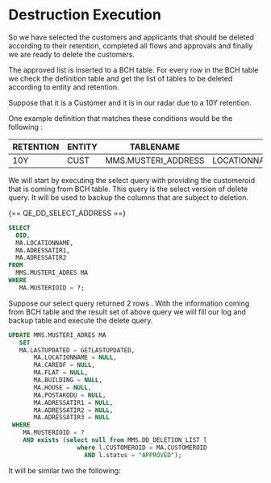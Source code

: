 # Destruction Execution

So we have selected the customers and applicants that should be deleted according to their retention, completed all flows and approvals and finally we are ready to delete the customers.

The approved list is inserted to a BCH table. For every row in the BCH table we check the definition table and get the list of tables to be deleted according to entity and retention.

Suppose that it is a Customer and it is in our radar due to a 10Y retention.

One example definition that matches these conditions would be the following :

RETENTION 	| ENTITY  |  TABLENAME           	| COLUMNS                              	| SELECTQUERY          	|  DELETEQUERY     	|
|-----------	|--------- |---------------------	|--------------------------------------	|----------------------	|	----------------------	|
10Y       	| CUST |MMS.MUSTERI_ADDRESS 	| LOCATIONNAME,ADRESSATIR1,ADRESSATIR2 	| QE_DD_SELECT_ADDRESS 	 	| QE_DD_DELETE_ADDRESS 	|

We will start by executing the select query with providing the customeroid that is coming from BCH table. This query is the select version of delete query.
It will be used to backup the columns that are subject to deletion.

{== QE_DD_SELECT_ADDRESS ==}

``` sql
SELECT
  OID,
  MA.LOCATIONNAME,
  MA.ADRESSATIR1,
  MA.ADRESSATIR2
FROM
  MMS.MUSTERI_ADRES MA
WHERE
   MA.MUSTERIOID = ?;
```

Suppose our select query returned 2 rows . With the information coming from BCH table and the result set of above query we will fill our log and backup table and execute the delete query.

``` sql
UPDATE MMS.MUSTERI_ADRES MA
   SET
   MA.LASTUPDATED = GETLASTUPDATED,
       MA.LOCATIONNAME = NULL,
       MA.CAREOF = NULL,
       MA.FLAT = NULL,
       MA.BUILDING = NULL,
       MA.HOUSE = NULL,
       MA.POSTAKODU = NULL,
       MA.ADRESSATIR1 = NULL,
       MA.ADRESSATIR2 = NULL,
       MA.ADRESSATIR3 = NULL
 WHERE
    MA.MUSTERIOID = ?
    AND exists (select null from MMS.DD_DELETION_LIST l
                   where l.CUSTOMEROID = MA.CUSTOMEROID
                     AND l.status = "APPROVED");
  ```

It will be similar two the following:
